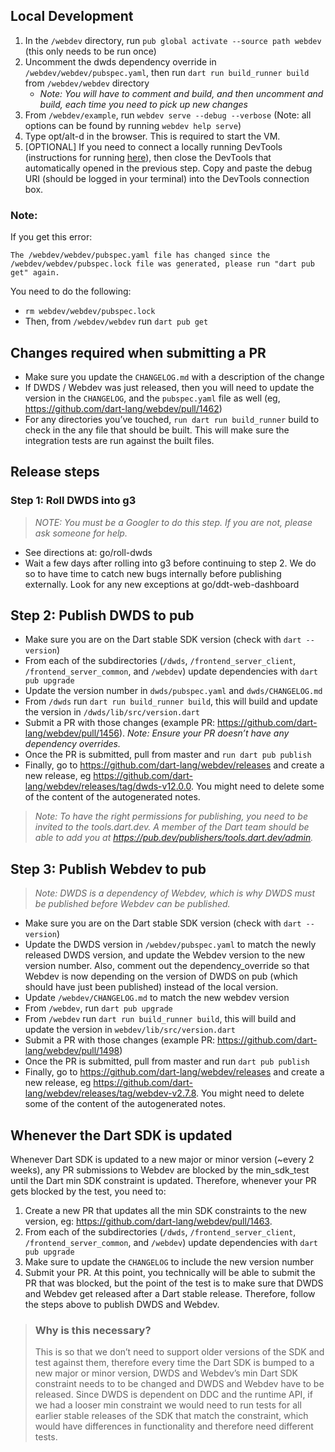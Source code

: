 ## Local Development

1. In the `/webdev` directory, run `pub global activate --source path webdev` (this only needs to be run once)
2. Uncomment the dwds dependency override in `/webdev/webdev/pubspec.yaml`, then run `dart run build_runner build` from `/webdev/webdev` directory
    * *Note: You will have to comment and build, and then uncomment and build, each time you need to pick up new changes*
2. From `/webdev/example`, run `webdev serve --debug --verbose` (Note: all options can be found by running `webdev help serve`)
3. Type opt/alt-d in the browser. This is required to start the VM.
4. [OPTIONAL] If you need to connect a locally running DevTools (instructions for running [here](https://github.com/flutter/devtools/blob/master/CONTRIBUTING.md )), then close the DevTools that automatically opened in the previous step. Copy and paste the debug URI (should be logged in your terminal) into the DevTools connection box.

### Note:
If you get this error:

`The /webdev/webdev/pubspec.yaml file has changed since the /webdev/webdev/pubspec.lock file was generated, please run "dart pub get" again.` 

You need to do the following:

* `rm webdev/webdev/pubspec.lock`
* Then, from `/webdev/webdev` run `dart pub get`

## Changes required when submitting a PR
* Make sure you update the `CHANGELOG.md` with a description of the change
* If DWDS / Webdev was just released, then you will need to update the version in the `CHANGELOG`, and the `pubspec.yaml` file as well (eg, https://github.com/dart-lang/webdev/pull/1462)
* For any directories you’ve touched, `run dart run build_runner` build to check in the any file that should be built. This will make sure the integration tests are run against the built files. 

## Release steps 

### Step 1: Roll DWDS into g3 
> *NOTE: You must be a Googler to do this step. If you are not, please ask someone for help.*
* See directions at: go/roll-dwds
* Wait a few days after rolling into g3 before continuing to step 2. We do so to have time to catch new bugs internally before publishing externally. Look for any new exceptions at go/ddt-web-dashboard

## Step 2: Publish DWDS to pub
* Make sure you are on the Dart stable SDK version (check with `dart --version`)
* From each of the subdirectories (`/dwds`, `/frontend_server_client`, `/frontend_server_common`, and `/webdev`) update dependencies with `dart pub upgrade`
* Update the version number in `dwds/pubspec.yaml` and `dwds/CHANGELOG.md`
* From `/dwds` run `dart run build_runner build`, this will build and update the version in `/dwds/lib/src/version.dart`
* Submit a PR with those changes (example PR: https://github.com/dart-lang/webdev/pull/1456). *Note: Ensure your PR doesn’t have any dependency overrides.*
* Once the PR is submitted, pull from master and `run dart pub publish`
* Finally, go to https://github.com/dart-lang/webdev/releases and create a new release, eg https://github.com/dart-lang/webdev/releases/tag/dwds-v12.0.0. You might need to delete some of the content of the autogenerated notes. 
> *Note: To have the right permissions for publishing, you need to be invited to the tools.dart.dev. A member of the Dart team should be able to add you at https://pub.dev/publishers/tools.dart.dev/admin.* 

## Step 3: Publish Webdev to pub 
> *Note: DWDS is a dependency of Webdev, which is why DWDS must be published before Webdev can be published.* 
* Make sure you are on the Dart stable SDK version (check with `dart --version`)
* Update the DWDS version in `/webdev/pubspec.yaml` to match the newly released DWDS version, and update the Webdev version to the new version number. Also, comment out the dependency_override  so that Webdev is now depending on the version of DWDS on pub (which should have just been published) instead of the local version. 
* Update `/webdev/CHANGELOG.md` to match the new webdev version
* From `/webdev`, run `dart pub upgrade`
* From `/webdev` run `dart run build_runner build`, this will build and update the version in `webdev/lib/src/version.dart`
* Submit a PR with those changes (example PR: https://github.com/dart-lang/webdev/pull/1498)
* Once the PR is submitted, pull from master and run `dart pub publish` 
* Finally, go to https://github.com/dart-lang/webdev/releases and create a new release, eg https://github.com/dart-lang/webdev/releases/tag/webdev-v2.7.8. You might need to delete some of the content of the autogenerated notes. 

## Whenever the Dart SDK is updated 
Whenever Dart SDK is updated to a new major or minor version (~every 2 weeks), any PR submissions to Webdev are blocked by the min_sdk_test until the Dart min SDK constraint is updated. Therefore, whenever your PR gets blocked by the test, you need to:
1. Create a new PR that updates all the min SDK constraints to the new version, eg: https://github.com/dart-lang/webdev/pull/1463.
2. From each of the subdirectories (`/dwds`, `/frontend_server_client`, `/frontend_server_common`, and `/webdev`) update dependencies with `dart pub upgrade`
3. Make sure to update the `CHANGELOG` to include the new version number 
4. Submit your PR. At this point, you technically will be able to submit the PR that was blocked, but the point of the test is to make sure that DWDS and Webdev get released after a Dart stable release. Therefore, follow the steps above to publish DWDS and Webdev. 
> ### Why is this necessary?
> This is so that we don’t need to support older versions of the SDK and test against them, therefore every time the Dart SDK is bumped to a new major or minor version, DWDS and Webdev’s min Dart SDK constraint needs to to be changed and DWDS and Webdev have to be released. 
> Since DWDS is dependent on DDC and the runtime API, if we had a looser min constraint we would need to run tests for all earlier stable releases of the SDK that match the constraint, which would have differences in functionality and therefore need different tests.
